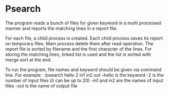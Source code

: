# Psearch
The program reads a bunch of files for given keyword in a multi processed manner and reports the matching lines in a report file.

For each file, a child process is created. Each child process saves its report on temporary files. Main process delete them after read operation.
The report file is sorted by filename and the first character of the lines. For storing the matching
lines, linked list is used and the list is sorted with merge sort at the end.

To run the program, file names and keyword should be given via command line. 
For example : /psearch hello 2 in1 in2 out 
-hello is the keyword
-2 is the number of input files (it can be up to 20)
-in1 and in2 are the names of input files
-out is the name of output file

